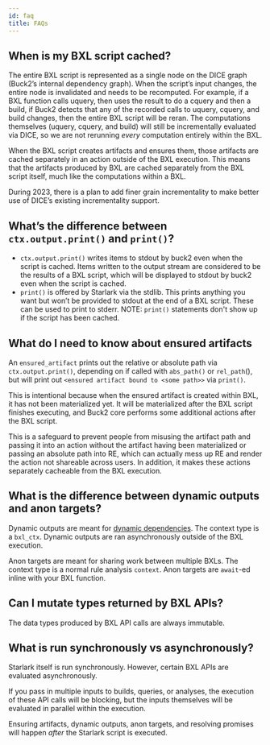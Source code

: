 ```yaml
---
id: faq
title: FAQs
---
```


## When is my BXL script cached?

The entire BXL script is represented as a single node on the DICE graph (Buck2’s
internal dependency graph). When the script’s input changes, the entire node is
invalidated and needs to be recomputed. For example, if a BXL function calls
uquery, then uses the result to do a cquery and then a build, if Buck2 detects
that any of the recorded calls to uquery, cquery, and build changes, then the
entire BXL script will be reran. The computations themselves (uquery, cquery,
and build) will still be incrementally evaluated via DICE, so we are not
rerunning _every_ computation entirely within the BXL.

When the BXL script creates artifacts and ensures them, those artifacts are
cached separately in an action outside of the BXL execution. This means that the
artifacts produced by BXL are cached separately from the BXL script itself, much
like the computations within a BXL.

During 2023, there is a plan to add finer grain incrementality to make better
use of DICE’s existing incrementality support.

## What’s the difference between `ctx.output.print()` and `print()`?

- `ctx.output.print()` writes items to stdout by buck2 even when the script is
  cached. Items written to the output stream are considered to be the results of
  a BXL script, which will be displayed to stdout by buck2 even when the script
  is cached.
- `print()` is offered by Starlark via the stdlib. This prints anything you want
  but won’t be provided to stdout at the end of a BXL script. These can be used
  to print to stderr. NOTE: `print()` statements don't show up if the script has
  been cached.

## What do I need to know about ensured artifacts

An `ensured_artifact` prints out the relative or absolute path via
`ctx.output.print()`, depending on if called with `abs_path()` or `rel_path`(),
but will print out `<ensured artifact bound to <some path>>` via `print()`.

This is intentional because when the ensured artifact is created within BXL, it
has not been materialized yet. It will be materialized after the BXL script
finishes executing, and Buck2 core performs some additional actions after the
BXL script.

This is a safeguard to prevent people from misusing the artifact path and
passing it into an action without the artifact having been materialized or
passing an absolute path into RE, which can actually mess up RE and render the
action not shareable across users. In addition, it makes these actions
separately cacheable from the BXL execution.

## What is the difference between dynamic outputs and anon targets?

Dynamic outputs are meant for
[dynamic dependencies](../rule_authors/dynamic_dependencies.md). The context
type is a `bxl_ctx`. Dynamic outputs are ran asynchronously outside of the BXL
execution.

Anon targets are meant for sharing work between multiple BXLs. The context type
is a normal rule analysis `context`. Anon targets are `await`-ed inline with
your BXL function.

## Can I mutate types returned by BXL APIs?

The data types produced by BXL API calls are always immutable.

## What is run synchronously vs asynchronously?

Starlark itself is run synchronously. However, certain BXL APIs are evaluated
asynchronously.

If you pass in multiple inputs to builds, queries, or analyses, the execution of
these API calls will be blocking, but the inputs themselves will be evaluated in
parallel within the execution.

Ensuring artifacts, dynamic outputs, anon targets, and resolving promises will
happen _after_ the Starlark script is executed.
